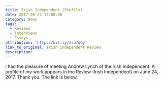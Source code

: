 ```yaml
---
title: Irish Independent (Profile)
date: 2017-06-24 12:00:00
category: News
tags:
  - Reviews
  - Interviews
  - Essays
attribution: 'http://bit.ly/2so7qQy'
link_to_original: Irish independent Review
description:
---
```



I had the pleasure of meeting Andrew Lynch of the Irish Independent. A profile of my work appears in the Review (Irish Independent) on June 24, 2017. Thank you. The link is below.